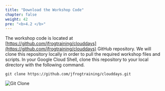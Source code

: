 ```yaml
---
title: "Download the Workshop Code"
chapter: false
weight: 42
pre: "<b>4.2 </b>"
---
```


The workshop code is located at [https://github.com/jfrogtraining/clouddays](https://github.com/jfrogtraining/clouddays) GitHub repository. We will clone this repository locally in order to pull the required workshop files and scripts. In your Google Cloud Shell, clone this repository to your local directory with the following command.

``
git clone https://github.com/jfrogtraining/clouddays.git
``


![Git Clone](/images/git-clone.png)

